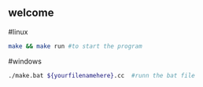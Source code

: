 ## welcome

#linux
```bash
make && make run #to start the program
```
#windows
```bash
./make.bat ${yourfilenamehere}.cc  #runn the bat file
```